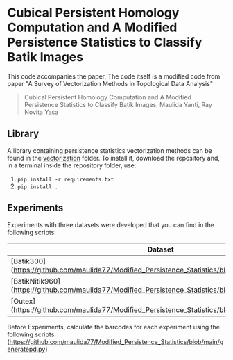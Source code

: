 # Cubical Persistent Homology Computation and A Modified Persistence Statistics to Classify Batik Images

This code accompanies the paper. The code itself is a modified code from paper "A Survey of Vectorization Methods in Topological Data Analysis"

> Cubical Persistent Homology Computation and A Modified Persistence Statistics to Classify Batik Images, Maulida Yanti, Ray Novita Yasa

## Library

A library containing persistence statistics vectorization methods can be found in the [vectorization](https://github.com/maulida77/Modified_Persistence_Statistics/tree/main/vectorization) folder. 
To install it, download the repository and, in a terminal inside the repository folder, use:

1. `pip install -r requirements.txt`
2. `pip install .`

## Experiments

Experiments with three datasets were developed that you can find in the following scripts:

| Dataset        |
|----------------|
| [Batik300] (https://github.com/maulida77/Modified_Persistence_Statistics/blob/main/run_batik300.py)        |
| [BatikNitik960] (https://github.com/maulida77/Modified_Persistence_Statistics/blob/main/run_batik960.py)   |
| [Outex] (https://github.com/maulida77/Modified_Persistence_Statistics/blob/main/run_outex.py )             |

Before Experiments, calculate the barcodes for each experiment using the following scripts:
(https://github.com/maulida77/Modified_Persistence_Statistics/blob/main/generatepd.py)

